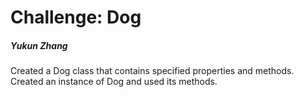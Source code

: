 # Challenge: Dog
##### Yukun Zhang
Created a Dog class that contains specified properties and methods. Created an instance of Dog and used its methods.
